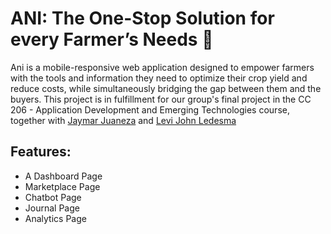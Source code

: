 # ANI: The One-Stop Solution for every Farmer’s Needs 🌿

Ani is a mobile-responsive web application designed to empower farmers with the tools and information they need to optimize their crop yield and reduce costs, while simultaneously bridging the gap between them and the buyers. This project is in fulfillment for our group's final project in the CC 206 - Application Development and Emerging Technologies course, together with [Jaymar Juaneza](https://github.com/Jaymar-Juaneza) and [Levi John Ledesma](https://github.com/Levileb)

## Features:
- A Dashboard Page
- Marketplace Page
- Chatbot Page
- Journal Page
- Analytics Page

